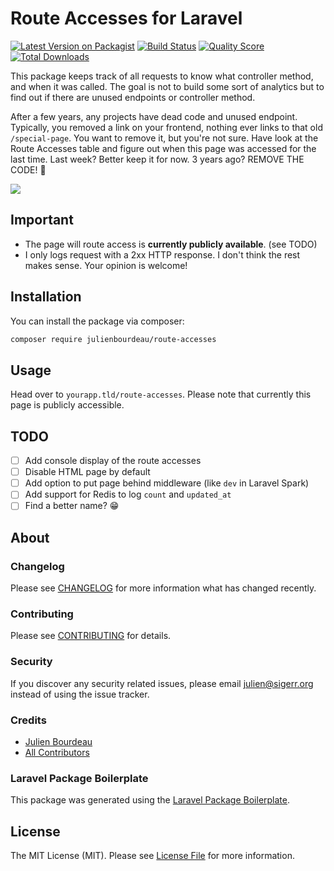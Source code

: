 # Route Accesses for Laravel

[![Latest Version on Packagist](https://img.shields.io/packagist/v/julienbourdeau/route-accesses.svg?style=flat-square)](https://packagist.org/packages/julienbourdeau/route-accesses)
[![Build Status](https://img.shields.io/travis/julienbourdeau/route-accesses/master.svg?style=flat-square)](https://travis-ci.org/julienbourdeau/route-accesses)
[![Quality Score](https://img.shields.io/scrutinizer/g/julienbourdeau/route-accesses.svg?style=flat-square)](https://scrutinizer-ci.com/g/julienbourdeau/route-accesses)
[![Total Downloads](https://img.shields.io/packagist/dt/julienbourdeau/route-accesses.svg?style=flat-square)](https://packagist.org/packages/julienbourdeau/route-accesses)

This package keeps track of all requests to know what controller method, and when it was called. The goal is not to build some sort of analytics but to find out if there are unused endpoints or controller method.

After a few years, any projects have dead code and unused endpoint. Typically, you removed a link on your frontend, nothing ever links to that old `/special-page`. You want to remove it, but you're not sure.
Have look at the Route Accesses table and figure out when this page was accessed for the last time. Last week? Better keep it for now. 3 years ago? REMOVE THE CODE! 🥳

<img src="https://user-images.githubusercontent.com/1525636/66874526-afd61600-efab-11e9-9c45-3f948b31e472.png">

## Important

* The page will route access is **currently publicly available**. (see TODO)
* I only logs request with a 2xx HTTP response. I don't think the rest makes sense. Your opinion is welcome!

## Installation

You can install the package via composer:

```bash
composer require julienbourdeau/route-accesses
```

## Usage

Head over to `yourapp.tld/route-accesses`. Please note that currently this page is publicly accessible.

## TODO

- [ ] Add console display of the route accesses
- [ ] Disable HTML page by default
- [ ] Add option to put page behind middleware (like `dev` in Laravel Spark)
- [ ] Add support for Redis to log `count` and `updated_at`
- [ ] Find a better name? 😁

## About

### Changelog

Please see [CHANGELOG](CHANGELOG.md) for more information what has changed recently.

### Contributing

Please see [CONTRIBUTING](CONTRIBUTING.md) for details.

### Security

If you discover any security related issues, please email julien@sigerr.org instead of using the issue tracker.

### Credits

- [Julien Bourdeau](https://github.com/julienbourdeau)
- [All Contributors](../../contributors)

### Laravel Package Boilerplate

This package was generated using the [Laravel Package Boilerplate](https://laravelpackageboilerplate.com).

## License

The MIT License (MIT). Please see [License File](LICENSE.md) for more information.

